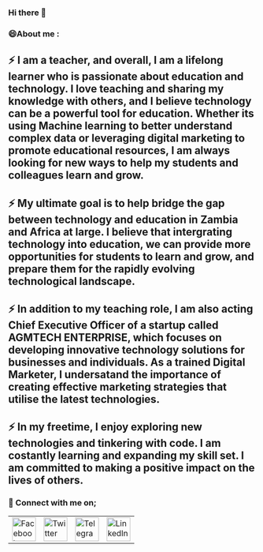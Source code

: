 ### Hi there 👋

<!--
**mutyola/mutyola** is a ✨ _special_ ✨ repository because its `README.md` (this file) appears on your GitHub profile.

Here are some ideas to get you started:

- 🔭 I’m currently working on ...
- 🌱 I’m currently learning ...
- 👯 I’m looking to collaborate on ...
- 🤔 I’m looking for help with ...
- 💬 Ask me about ...
- 📫 How to reach me: ...
- 😄 Pronouns: ...
- ⚡ Fun fact: ...
-->
### 😄About me :

## ⚡ I am a teacher, and overall, I am a lifelong learner who is passionate about education and technology. I love teaching and sharing my knowledge with others, and I believe technology can be a powerful tool for education. Whether its using Machine learning to better understand complex data or leveraging digital marketing to promote educational resources, I am always looking for new ways to help my students and colleagues learn and grow. <br>
## ⚡ My ultimate goal is to help bridge the gap between technology and education in Zambia and Africa at large. I believe that intergrating technology into education, we can provide more opportunities for students to learn and grow, and prepare them for the rapidly evolving technological landscape.<br>
## ⚡ In addition to my teaching role, I am also acting Chief Executive Officer of a startup called AGMTECH ENTERPRISE, which focuses on developing innovative technology solutions for businesses and individuals. As a trained Digital Marketer, I undersatand the importance of creating effective marketing strategies that utilise the latest technologies.<br>
## ⚡ In my freetime, I enjoy exploring new technologies and tinkering with code. I am costantly learning and expanding my skill set. I am committed to making a positive impact on the lives of others.

### 🚀 Connect with me on;

<table>
	<tr>
		<td>
			<a href="https://www.facebook.com/mutyola333">
				<img src="https://github.com/gayanvoice/github-active-users-monitor/raw/master/public/images/icons/facebook.svg" height="48" width="48" alt="Facebook"/>
			</a>
		</td>
		<td>
			<a href="https://twitter.com/mutyola333">
				<img src="https://github.com/gayanvoice/github-active-users-monitor/raw/master/public/images/icons/twitter.svg" height="48" width="48" alt="Twitter"/>
			</a>
		</td>
		<td>
			<a href="https://t.me/mutyola333">
				<img src="https://github.com/gayanvoice/github-active-users-monitor/blob/master/public/images/icons/telegram.svg" height="48" width="48" alt="Telegram"/>
			</a>
		</td>
		<td>
			<a href="https://www.linkedin.com/in/mutyola">
				<img src="https://github.com/gayanvoice/github-active-users-monitor/blob/master/public/images/icons/linkedin.svg" height="48" width="48" alt="LinkedIn"/>
			</a>
		</td>
	</tr>
</table>
